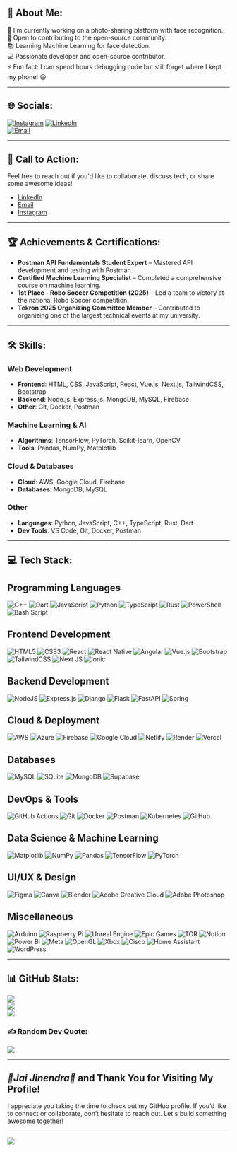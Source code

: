 ## 💫 About Me:
🚀 I'm currently working on a photo-sharing platform with face recognition.  
🤝 Open to contributing to the open-source community.  
📚 Learning Machine Learning for face detection.  
💻 Passionate developer and open-source contributor.  
⚡ Fun fact: I can spend hours debugging code but still forget where I kept my phone! 😆  

---

## 🌐 Socials:
[![Instagram](https://img.shields.io/badge/Instagram-%23E4405F.svg?logo=Instagram&logoColor=white)](https://www.instagram.com/harsh_hirawat/) 
[![LinkedIn](https://img.shields.io/badge/LinkedIn-%230077B5.svg?logo=linkedin&logoColor=white)](https://www.linkedin.com/in/harsh-hirawat-b657061b7/)  
[![Email](https://img.shields.io/badge/Email-D14836?logo=gmail&logoColor=white)](mailto:harsh@greenhacker.tech)  

---

## 🚀 Call to Action:
Feel free to reach out if you'd like to collaborate, discuss tech, or share some awesome ideas!  
- [LinkedIn](https://www.linkedin.com/in/harsh-hirawat-b657061b7/)  
- [Email](mailto:harsh@greenhacker.tech)  
- [Instagram](https://www.instagram.com/harsh_hirawat/)

---

## 🏆 Achievements & Certifications:
- **Postman API Fundamentals Student Expert** – Mastered API development and testing with Postman.
- **Certified Machine Learning Specialist** – Completed a comprehensive course on machine learning.
- **1st Place - Robo Soccer Competition (2025)** – Led a team to victory at the national Robo Soccer competition.
- **Tekron 2025 Organizing Committee Member** – Contributed to organizing one of the largest technical events at my university.
  
---

## 🛠️ Skills:
### **Web Development**  
- **Frontend**: HTML, CSS, JavaScript, React, Vue.js, Next.js, TailwindCSS, Bootstrap  
- **Backend**: Node.js, Express.js, MongoDB, MySQL, Firebase  
- **Other**: Git, Docker, Postman

### **Machine Learning & AI**  
- **Algorithms**: TensorFlow, PyTorch, Scikit-learn, OpenCV  
- **Tools**: Pandas, NumPy, Matplotlib

### **Cloud & Databases**  
- **Cloud**: AWS, Google Cloud, Firebase  
- **Databases**: MongoDB, MySQL  

### **Other**  
- **Languages**: Python, JavaScript, C++, TypeScript, Rust, Dart  
- **Dev Tools**: VS Code, Git, Docker, Postman

---

## 💻 Tech Stack:

## Programming Languages
 ![C++](https://img.shields.io/badge/c++-%2300599C.svg?style=for-the-badge&logo=c%2B%2B&logoColor=white)
 ![Dart](https://img.shields.io/badge/dart-%230175C2.svg?style=for-the-badge&logo=dart&logoColor=white)
 ![JavaScript](https://img.shields.io/badge/javascript-%23323330.svg?style=for-the-badge&logo=javascript&logoColor=%23F7DF1E)
 ![Python](https://img.shields.io/badge/python-3670A0?style=for-the-badge&logo=python&logoColor=ffdd54)
 ![TypeScript](https://img.shields.io/badge/typescript-%23007ACC.svg?style=for-the-badge&logo=typescript&logoColor=white)
 ![Rust](https://img.shields.io/badge/rust-%23000000.svg?style=for-the-badge&logo=rust&logoColor=white)
![PowerShell](https://img.shields.io/badge/PowerShell-%235391FE.svg?style=for-the-badge&logo=powershell&logoColor=white)
![Bash Script](https://img.shields.io/badge/bash_script-%23121011.svg?style=for-the-badge&logo=gnu-bash&logoColor=white)

## Frontend Development
![HTML5](https://img.shields.io/badge/html5-%23E34F26.svg?style=for-the-badge&logo=html5&logoColor=white)
 ![CSS3](https://img.shields.io/badge/css3-%231572B6.svg?style=for-the-badge&logo=css3&logoColor=white)
 ![React](https://img.shields.io/badge/react-%2320232a.svg?style=for-the-badge&logo=react&logoColor=%2361DAFB)
 ![React Native](https://img.shields.io/badge/react_native-%2320232a.svg?style=for-the-badge&logo=react&logoColor=%2361DAFB)
 ![Angular](https://img.shields.io/badge/angular-%23DD0031.svg?style=for-the-badge&logo=angular&logoColor=white)
 ![Vue.js](https://img.shields.io/badge/vue.js-%2335495e.svg?style=for-the-badge&logo=vuedotjs&logoColor=%234FC08D)
 ![Bootstrap](https://img.shields.io/badge/bootstrap-%238511FA.svg?style=for-the-badge&logo=bootstrap&logoColor=white)
 ![TailwindCSS](https://img.shields.io/badge/tailwindcss-%2338B2AC.svg?style=for-the-badge&logo=tailwind-css&logoColor=white)
 ![Next JS](https://img.shields.io/badge/Next-black?style=for-the-badge&logo=next.js&logoColor=white)
 ![Ionic](https://img.shields.io/badge/Ionic-%233880FF.svg?style=for-the-badge&logo=Ionic&logoColor=white)

## Backend Development
 ![NodeJS](https://img.shields.io/badge/node.js-6DA55F?style=for-the-badge&logo=node.js&logoColor=white)
 ![Express.js](https://img.shields.io/badge/express.js-%23404d59.svg?style=for-the-badge&logo=express&logoColor=%2361DAFB)
 ![Django](https://img.shields.io/badge/django-%23092E20.svg?style=for-the-badge&logo=django&logoColor=white)
 ![Flask](https://img.shields.io/badge/flask-%23000.svg?style=for-the-badge&logo=flask&logoColor=white)
 ![FastAPI](https://img.shields.io/badge/FastAPI-005571?style=for-the-badge&logo=fastapi)
 ![Spring](https://img.shields.io/badge/spring-%236DB33F.svg?style=for-the-badge&logo=spring&logoColor=white)

## Cloud & Deployment
 ![AWS](https://img.shields.io/badge/AWS-%23FF9900.svg?style=for-the-badge&logo=amazon-aws&logoColor=white)
 ![Azure](https://img.shields.io/badge/azure-%230072C6.svg?style=for-the-badge&logo=microsoftazure&logoColor=white)
 ![Firebase](https://img.shields.io/badge/firebase-%23039BE5.svg?style=for-the-badge&logo=firebase)
 ![Google Cloud](https://img.shields.io/badge/GoogleCloud-%234285F4.svg?style=for-the-badge&logo=google-cloud&logoColor=white)
 ![Netlify](https://img.shields.io/badge/netlify-%23000000.svg?style=for-the-badge&logo=netlify&logoColor=#00C7B7)
 ![Render](https://img.shields.io/badge/Render-%46E3B7.svg?style=for-the-badge&logo=render&logoColor=white)
 ![Vercel](https://img.shields.io/badge/vercel-%23000000.svg?style=for-the-badge&logo=vercel&logoColor=white)

## Databases
 ![MySQL](https://img.shields.io/badge/mysql-4479A1.svg?style=for-the-badge&logo=mysql&logoColor=white)
 ![SQLite](https://img.shields.io/badge/sqlite-%2307405e.svg?style=for-the-badge&logo=sqlite&logoColor=white)
 ![MongoDB](https://img.shields.io/badge/MongoDB-%234ea94b.svg?style=for-the-badge&logo=mongodb&logoColor=white)
 ![Supabase](https://img.shields.io/badge/Supabase-3ECF8E?style=for-the-badge&logo=supabase&logoColor=white)

## DevOps & Tools
 ![GitHub Actions](https://img.shields.io/badge/github%20actions-%232671E5.svg?style=for-the-badge&logo=githubactions&logoColor=white)
 ![Git](https://img.shields.io/badge/git-%23F05033.svg?style=for-the-badge&logo=git&logoColor=white)
 ![Docker](https://img.shields.io/badge/docker-%230db7ed.svg?style=for-the-badge&logo=docker&logoColor=white)
 ![Postman](https://img.shields.io/badge/Postman-FF6C37?style=for-the-badge&logo=postman&logoColor=white)
 ![Kubernetes](https://img.shields.io/badge/kubernetes-%23326ce5.svg?style=for-the-badge&logo=kubernetes&logoColor=white)
 ![GitHub](https://img.shields.io/badge/github-%23121011.svg?style=for-the-badge&logo=github&logoColor=white)

## Data Science & Machine Learning
 ![Matplotlib](https://img.shields.io/badge/Matplotlib-%23ffffff.svg?style=for-the-badge&logo=Matplotlib&logoColor=black)
 ![NumPy](https://img.shields.io/badge/numpy-%23013243.svg?style=for-the-badge&logo=numpy&logoColor=white)
 ![Pandas](https://img.shields.io/badge/pandas-%23150458.svg?style=for-the-badge&logo=pandas&logoColor=white)
 ![TensorFlow](https://img.shields.io/badge/TensorFlow-%23FF6F00.svg?style=for-the-badge&logo=TensorFlow&logoColor=white)
 ![PyTorch](https://img.shields.io/badge/PyTorch-%23EE4C2C.svg?style=for-the-badge&logo=PyTorch&logoColor=white)

## UI/UX & Design
 ![Figma](https://img.shields.io/badge/figma-%23F24E1E.svg?style=for-the-badge&logo=figma&logoColor=white)
 ![Canva](https://img.shields.io/badge/Canva-%2300C4CC.svg?style=for-the-badge&logo=Canva&logoColor=white)
 ![Blender](https://img.shields.io/badge/blender-%23F5792A.svg?style=for-the-badge&logo=blender&logoColor=white)
 ![Adobe Creative Cloud](https://img.shields.io/badge/Adobe%20Creative%20Cloud-DA1F26.svg?style=for-the-badge&logo=Adobe%20Creative%20Cloud&logoColor=white)
 ![Adobe Photoshop](https://img.shields.io/badge/adobe%20photoshop-%2331A8FF.svg?style=for-the-badge&logo=adobe%20photoshop&logoColor=white)

## Miscellaneous
 ![Arduino](https://img.shields.io/badge/-Arduino-00979D?style=for-the-badge&logo=Arduino&logoColor=white)
 ![Raspberry Pi](https://img.shields.io/badge/-Raspberry_Pi-C51A4A?style=for-the-badge&logo=Raspberry-Pi)
 ![Unreal Engine](https://img.shields.io/badge/unrealengine-%23313131.svg?style=for-the-badge&logo=unrealengine&logoColor=white)
 ![Epic Games](https://img.shields.io/badge/epicgames-%23313131.svg?style=for-the-badge&logo=epicgames&logoColor=white)
 ![TOR](https://img.shields.io/badge/tor-%237E4798.svg?style=for-the-badge&logo=tor-project&logoColor=white)
 ![Notion](https://img.shields.io/badge/Notion-%23000000.svg?style=for-the-badge&logo=notion&logoColor=white)
 ![Power Bi](https://img.shields.io/badge/power_bi-F2C811?style=for-the-badge&logo=powerbi&logoColor=black)
 ![Meta](https://img.shields.io/badge/Meta-%230467DF.svg?style=for-the-badge&logo=Meta&logoColor=white)
 ![OpenGL](https://img.shields.io/badge/OpenGL-white?logo=OpenGL&style=for-the-badge)
 ![Xbox](https://img.shields.io/badge/xbox-%23107C10.svg?style=for-the-badge&logo=xbox&logoColor=white)
 ![Cisco](https://img.shields.io/badge/cisco-%23049fd9.svg?style=for-the-badge&logo=cisco&logoColor=black)
 ![Home Assistant](https://img.shields.io/badge/home%20assistant-%2341BDF5.svg?style=for-the-badge&logo=home-assistant&logoColor=white)
 ![WordPress](https://img.shields.io/badge/WordPress-%23117AC9.svg?style=for-the-badge&logo=WordPress&logoColor=white)
  
---

## 📊 GitHub Stats:
![](https://github-readme-stats.vercel.app/api?username=GreenHacker420&theme=dark&hide_border=false&include_all_commits=false&count_private=false)  
![](https://nirzak-streak-stats.vercel.app/?user=GreenHacker420&theme=dark&hide_border=false)  
![](https://github-readme-stats.vercel.app/api/top-langs/?username=GreenHacker420&theme=dark&hide_border=false&include_all_commits=false&count_private=false&layout=compact)  

### ✍️ Random Dev Quote:
![](https://quotes-github-readme.vercel.app/api?type=horizontal&theme=radical)  

---

## *🙏Jai Jinendra🙏*  and  Thank You for Visiting My Profile!
I appreciate you taking the time to check out my GitHub profile. If you’d like to connect or collaborate, don’t hesitate to reach out. Let's build something awesome together!

---
[![](https://visitcount.itsvg.in/api?id=GreenHacker420&icon=0&color=0)](https://visitcount.itsvg.in)


<!-- Created with ❤️ by Harsh Hirawat -->

